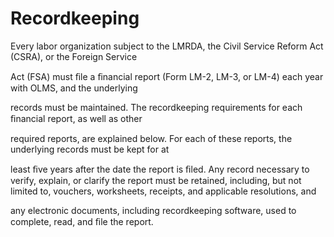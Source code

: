 # Recordkeeping

Every labor organization subject to the LMRDA, the Civil Service Reform Act (CSRA), or the Foreign Service

Act (FSA) must ﬁle a ﬁnancial report (Form LM-2, LM-3, or LM-4) each year with OLMS, and the underlying

records must be maintained. The recordkeeping requirements for each ﬁnancial report, as well as other

required reports, are explained below. For each of these reports, the underlying records must be kept for at

least ﬁve years after the date the report is ﬁled. Any record necessary to verify, explain, or clarify the report must be retained, including, but not limited to, vouchers, worksheets, receipts, and applicable resolutions, and

any electronic documents, including recordkeeping software, used to complete, read, and ﬁle the report.